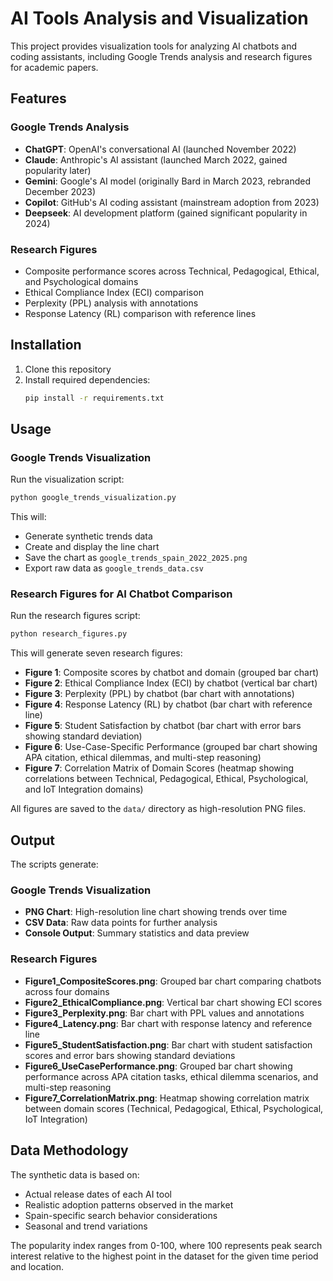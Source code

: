 # AI Tools Analysis and Visualization

This project provides visualization tools for analyzing AI chatbots and coding assistants, including Google Trends analysis and research figures for academic papers.

## Features

### Google Trends Analysis
- **ChatGPT**: OpenAI's conversational AI (launched November 2022)
- **Claude**: Anthropic's AI assistant (launched March 2022, gained popularity later)
- **Gemini**: Google's AI model (originally Bard in March 2023, rebranded December 2023)
- **Copilot**: GitHub's AI coding assistant (mainstream adoption from 2023)
- **Deepseek**: AI development platform (gained significant popularity in 2024)

### Research Figures
- Composite performance scores across Technical, Pedagogical, Ethical, and Psychological domains
- Ethical Compliance Index (ECI) comparison
- Perplexity (PPL) analysis with annotations
- Response Latency (RL) comparison with reference lines

## Installation

1. Clone this repository
2. Install required dependencies:
   ```bash
   pip install -r requirements.txt
   ```

## Usage

### Google Trends Visualization

Run the visualization script:

```bash
python google_trends_visualization.py
```

This will:
- Generate synthetic trends data
- Create and display the line chart
- Save the chart as `google_trends_spain_2022_2025.png`
- Export raw data as `google_trends_data.csv`

### Research Figures for AI Chatbot Comparison

Run the research figures script:

```bash
python research_figures.py
```

This will generate seven research figures:
- **Figure 1**: Composite scores by chatbot and domain (grouped bar chart)
- **Figure 2**: Ethical Compliance Index (ECI) by chatbot (vertical bar chart)
- **Figure 3**: Perplexity (PPL) by chatbot (bar chart with annotations)
- **Figure 4**: Response Latency (RL) by chatbot (bar chart with reference line)
- **Figure 5**: Student Satisfaction by chatbot (bar chart with error bars showing standard deviation)
- **Figure 6**: Use-Case-Specific Performance (grouped bar chart showing APA citation, ethical dilemmas, and multi-step reasoning)
- **Figure 7**: Correlation Matrix of Domain Scores (heatmap showing correlations between Technical, Pedagogical, Ethical, Psychological, and IoT Integration domains)

All figures are saved to the `data/` directory as high-resolution PNG files.

## Output

The scripts generate:

### Google Trends Visualization
- **PNG Chart**: High-resolution line chart showing trends over time
- **CSV Data**: Raw data points for further analysis
- **Console Output**: Summary statistics and data preview

### Research Figures
- **Figure1_CompositeScores.png**: Grouped bar chart comparing chatbots across four domains
- **Figure2_EthicalCompliance.png**: Vertical bar chart showing ECI scores
- **Figure3_Perplexity.png**: Bar chart with PPL values and annotations
- **Figure4_Latency.png**: Bar chart with response latency and reference line
- **Figure5_StudentSatisfaction.png**: Bar chart with student satisfaction scores and error bars showing standard deviations
- **Figure6_UseCasePerformance.png**: Grouped bar chart showing performance across APA citation tasks, ethical dilemma scenarios, and multi-step reasoning
- **Figure7_CorrelationMatrix.png**: Heatmap showing correlation matrix between domain scores (Technical, Pedagogical, Ethical, Psychological, IoT Integration)

## Data Methodology

The synthetic data is based on:
- Actual release dates of each AI tool
- Realistic adoption patterns observed in the market
- Spain-specific search behavior considerations
- Seasonal and trend variations

The popularity index ranges from 0-100, where 100 represents peak search interest relative to the highest point in the dataset for the given time period and location.